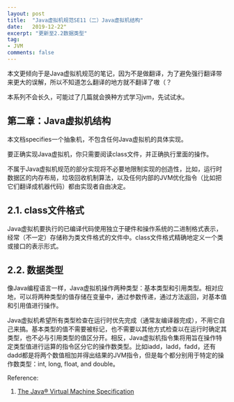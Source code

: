 ```yaml
---
layout: post
title:  "Java虚拟机规范SE11（二）Java虚拟机结构"
date:   2019-12-22"
excerpt: "更新至2.2数据类型"
tag:
- JVM
comments: false
---
```


本文更倾向于是Java虚拟机规范的笔记，因为不是做翻译，为了避免强行翻译带来更大的误解，所以不知道怎么翻译的地方就不翻译了嗷（？

本系列不会长久，可能过了几篇就会换种方式学习jvm，先试试水。

## 第二章：Java虚拟机结构

本文档specifies一个抽象机，不包含任何Java虚拟机的具体实现。

要正确实现Java虚拟机，你只需要阅读class文件，并正确执行里面的操作。

不属于Java虚拟机规范的部分实现将不必要地限制实现的创造性，比如，运行时数据区的内存布局，垃圾回收机制算法，以及任何内部的JVM优化指令（比如把它们翻译成机器代码）都由实现者自由决定。

## 2.1. class文件格式

Java虚拟机要执行的已编译代码使用独立于硬件和操作系统的二进制格式表示，经常（不一定）存储称为类文件格式的文件中。class文件格式精确地定义一个类或接口的表示形式。

## 2.2. 数据类型

像Java编程语言一样，Java虚拟机操作两种类型：基本类型和引用类型。相对应地，可以将两种类型的值存储在变量中，通过参数传递，通过方法返回，对基本值和引用值进行操作。

Java虚拟机希望所有类型检查在运行时优先完成（通常友编译器完成），不用它自己来搞。基本类型的值不需要被标记，也不需要以其他方式检查以在运行时确定其类型，也不必与引用类型的值区分开。相反，Java虚拟机指令集将用旨在操作特定类型值进行运算的指令区分它的操作数类型。比如iadd，ladd，fadd，还有dadd都是将两个数值相加并得出结果的JVM指令，但是每个都分别用于特定的操作数类型：int, long, float, and double。

Reference:

1. [The Java® Virtual Machine Specification](https://docs.oracle.com/javase/specs/jvms/se11/html/index.html)

